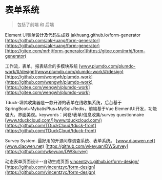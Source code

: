 # 表单系统

> 包括了前端 和 后端

Element UI表单设计及代码生成器
jakhuang.github.io/form-generator
[https://github.com/JakHuang/form-generator](https://github.com/JakHuang/form-generator)
[https://gitee.com/mrhj/form-generator](https://gitee.com/mrhj/form-generator)



工作流，表单，报表结合的多模块系统
[www.plumdo.com/plumdo-work/#/design](www.plumdo.com/plumdo-work/#/design)
[https://github.com/wengwh/plumdo-work](https://github.com/wengwh/plumdo-work)
[https://gitee.com/wengwh/plumdo-work](https://gitee.com/wengwh/plumdo-work)



Tduck-填鸭收集器是一款开源的表单在线收集系统，后台基于SpringBoot+MybatisPlus+MySql+Redis，前端基于Vue ElementUI开发，功能强大，界面美观。keywords：问卷/表单/信息收集/survey questionnaire
[www.tduckcloud.com/](www.tduckcloud.com/)
[https://github.com/TDuckCloud/tduck-front](https://github.com/TDuckCloud/tduck-front)



Survey System. 最好用的开源问卷调查系统、表单系统。
[www.diaowen.net](www.diaowen.net)
[https://github.com/wkeyuan/DWSurvey](https://github.com/wkeyuan/DWSurvey)



动态表单页面设计--自动生成页面
[vincentzyc.github.io/form-design/](vincentzyc.github.io/form-design/)
[https://github.com/vincentzyc/form-design](https://github.com/vincentzyc/form-design)